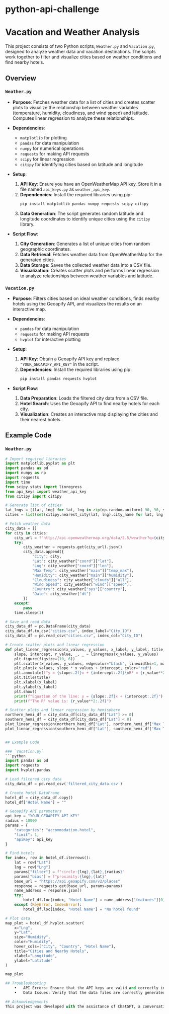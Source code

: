 # python-api-challenge
# Vacation and Weather Analysis

This project consists of two Python scripts, `Weather.py` and `Vacation.py`, designed to analyze weather data and vacation destinations. The scripts work together to filter and visualize cities based on weather conditions and find nearby hotels.

## Overview

### `Weather.py`

- **Purpose**: Fetches weather data for a list of cities and creates scatter plots to visualize the relationship between weather variables (temperature, humidity, cloudiness, and wind speed) and latitude. Computes linear regression to analyze these relationships.

- **Dependencies**:
  - `matplotlib` for plotting
  - `pandas` for data manipulation
  - `numpy` for numerical operations
  - `requests` for making API requests
  - `scipy` for linear regression
  - `citipy` for identifying cities based on latitude and longitude

- **Setup**:
  1. **API Key**: Ensure you have an OpenWeatherMap API key. Store it in a file named `api_keys.py` as `weather_api_key`.
  2. **Dependencies**: Install the required libraries using pip:
     ```bash
     pip install matplotlib pandas numpy requests scipy citipy
     ```
  3. **Data Generation**: The script generates random latitude and longitude coordinates to identify unique cities using the `citipy` library.

- **Script Flow**:
  1. **City Generation**: Generates a list of unique cities from random geographic coordinates.
  2. **Data Retrieval**: Fetches weather data from OpenWeatherMap for the generated cities.
  3. **Data Storage**: Saves the collected weather data into a CSV file.
  4. **Visualization**: Creates scatter plots and performs linear regression to analyze relationships between weather variables and latitude.

### `Vacation.py`

- **Purpose**: Filters cities based on ideal weather conditions, finds nearby hotels using the Geoapify API, and visualizes the results on an interactive map.

- **Dependencies**:
  - `pandas` for data manipulation
  - `requests` for making API requests
  - `hvplot` for interactive plotting

- **Setup**:
  1. **API Key**: Obtain a Geoapify API key and replace `"YOUR_GEOAPIFY_API_KEY"` in the script.
  2. **Dependencies**: Install the required libraries using pip:
     ```bash
     pip install pandas requests hvplot
     ```

- **Script Flow**:
  1. **Data Preparation**: Loads the filtered city data from a CSV file.
  2. **Hotel Search**: Uses the Geoapify API to find nearby hotels for each city.
  3. **Visualization**: Creates an interactive map displaying the cities and their nearest hotels.

## Example Code

### `Weather.py`

```python
# Import required libraries
import matplotlib.pyplot as plt
import pandas as pd
import numpy as np
import requests
import time
from scipy.stats import linregress
from api_keys import weather_api_key
from citipy import citipy

# Generate list of cities
lat_lngs = [(lat, lng) for lat, lng in zip(np.random.uniform(-90, 90, size=1500), np.random.uniform(-180, 180, size=1500))]
cities = list(set(citipy.nearest_city(lat, lng).city_name for lat, lng in lat_lngs))

# Fetch weather data
city_data = []
for city in cities:
    city_url = f"http://api.openweathermap.org/data/2.5/weather?q={city}&appid={weather_api_key}&units=metric"
    try:
        city_weather = requests.get(city_url).json()
        city_data.append({
            "City": city,
            "Lat": city_weather["coord"]["lat"],
            "Lng": city_weather["coord"]["lon"],
            "Max Temp": city_weather["main"]["temp_max"],
            "Humidity": city_weather["main"]["humidity"],
            "Cloudiness": city_weather["clouds"]["all"],
            "Wind Speed": city_weather["wind"]["speed"],
            "Country": city_weather["sys"]["country"],
            "Date": city_weather["dt"]
        })
    except:
        pass
    time.sleep(1)

# Save and read data
city_data_df = pd.DataFrame(city_data)
city_data_df.to_csv("cities.csv", index_label="City_ID")
city_data_df = pd.read_csv("cities.csv", index_col="City_ID")

# Create scatter plots and linear regression
def plot_linear_regression(x_values, y_values, x_label, y_label, title, line_pos):
    slope, intercept, r_value, _, _ = linregress(x_values, y_values)
    plt.figure(figsize=(10, 6))
    plt.scatter(x_values, y_values, edgecolor="black", linewidths=1, marker="o", alpha=0.75)
    plt.plot(x_values, slope * x_values + intercept, color="red")
    plt.annotate(f"y = {slope:.2f}x + {intercept:.2f}\nR² = {r_value**2:.2f}", line_pos, fontsize=12, color="red")
    plt.title(title)
    plt.xlabel(x_label)
    plt.ylabel(y_label)
    plt.show()
    print(f"Equation of the line: y = {slope:.2f}x + {intercept:.2f}")
    print(f"The R² value is: {r_value**2:.2f}")

# Scatter plots and linear regression by hemisphere
northern_hemi_df = city_data_df[city_data_df["Lat"] >= 0]
southern_hemi_df = city_data_df[city_data_df["Lat"] < 0]
plot_linear_regression(northern_hemi_df["Lat"], northern_hemi_df["Max Temp"], "Latitude", "Max Temperature (°C)", "Northern Hemisphere Latitude vs. Max Temp", (10, -20))
plot_linear_regression(southern_hemi_df["Lat"], southern_hemi_df["Max Temp"], "Latitude", "Max Temperature (°C)", "Southern Hemisphere Latitude vs. Max Temp", (10, -20))


## Example Code

### `Vacation.py`
```python
import pandas as pd
import requests
import hvplot.pandas

# Load filtered city data
city_data_df = pd.read_csv('filtered_city_data.csv')

# Create hotel DataFrame
hotel_df = city_data_df.copy()
hotel_df['Hotel Name'] = ""

# Geoapify API parameters
api_key = "YOUR_GEOAPIFY_API_KEY"
radius = 10000
params = {
    "categories": "accommodation.hotel",
    "limit": 1,
    "apiKey": api_key
}

# Find hotels
for index, row in hotel_df.iterrows():
    lat = row["Lat"]
    lng = row["Lng"]
    params["filter"] = f"circle:{lng},{lat},{radius}"
    params["bias"] = f"proximity:{lng},{lat}"
    base_url = "https://api.geoapify.com/v2/places"
    response = requests.get(base_url, params=params)
    name_address = response.json()
    try:
        hotel_df.loc[index, "Hotel Name"] = name_address["features"][0]["properties"]["name"]
    except (KeyError, IndexError):
        hotel_df.loc[index, "Hotel Name"] = "No hotel found"

# Plot data
map_plot = hotel_df.hvplot.scatter(
    x="Lng",
    y="Lat",
    size="Humidity",
    color="Humidity",
    hover_cols=["City", "Country", "Hotel Name"],
    title="Cities and Nearby Hotels",
    xlabel="Longitude",
    ylabel="Latitude"
)

map_plot

## Troubleshooting
	•	API Errors: Ensure that the API keys are valid and correctly inserted into the scripts.
	•	Data Issues: Verify that the data files are correctly generated and paths are correctly set.

## Acknowledgements
This project was developed with the assistance of ChatGPT, a conversational AI developed by OpenAI. ChatGPT provided guidance and support in creating and structuring the code, as well as generating documentation. 